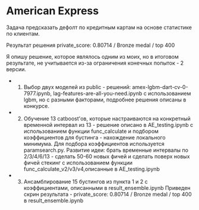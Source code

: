 # American Express

Задача предсказать дефолт по кредитным картам на основе статистике по клиентам.

Результат решения private_score: 0.80714 / Bronze medal / top 400

Я опишу решение, которое являлось одним из моих, но в итоговом результате,
не учитывается из-за ограничения конечных попыток - 2 версии.

* 1) Выбор двух моделей из public - решений:  amex-lgbm-dart-cv-0-7977.ipynb, lag-features-are-all-you-need.ipynb c использованием lgbm, но с разными факторами, подробнее решения описаны в конкурсе.
* 2) Обучение 13 catboost'ов, которые настраиваются на конкретный  временной интервал из 13 - решение описано в AE_testing.ipynb c использованием функции  func_calculate и подбором коэффициентов для бустинга - нахождение локального минимума. Для подбора коэффициентов используется paramsearch.py. Развитие идеи: брать временные интервалы по 2/3/4/6/13 - сделать 50-60 новых фичей и сделать поверх новых фичей стекинг c использованием функции  func_calculate_v2/v3/v4,описанные в AE_testing.ipynb
* 3) Ансамблирование 15 бустингов из пункта 1 и 2 с коэффициентами, описанными в result_ensemble.ipynb Приведен скрин результата - private_score: 0.80714 / Bronze medal / top 400 в result_ensemble.ipynb